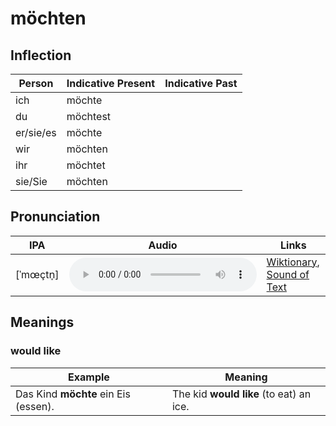 # möchten

## Inflection

| Person    | Indicative Present | Indicative Past |
| --------- | ------------------ | --------------- |
| ich       | möchte             |                 |
| du        | möchtest           |                 |
| er/sie/es | möchte             |                 |
| wir       | möchten            |                 |
| ihr       | möchtet            |                 |
| sie/Sie   | möchten            |                 |

## Pronunciation

| IPA       | Audio                                                                                                                                            | Links                                                                                                                                                                                                                              |
| --------- | ------------------------------------------------------------------------------------------------------------------------------------------------ | ---------------------------------------------------------------------------------------------------------------------------------------------------------------------------------------------------------------------------------- |
| [ˈmœçtn̩] | <audio controls><source src="https://upload.wikimedia.org/wikipedia/commons/1/12/LL-Q188_%28deu%29-Sebastian_Wallroth-m%C3%B6chten.wav"></audio> | [Wiktionary](https://upload.wikimedia.org/wikipedia/commons/1/12/LL-Q188_%28deu%29-Sebastian_Wallroth-m%C3%B6chten.wav), [Sound of Text](https://soundoftext.nyc3.digitaloceanspaces.com/fd1b3fa0-15b7-11e8-9416-5382295fa6ae.mp3) |

## Meanings

### would like

| Example                              | Meaning                                 |
| ------------------------------------ | --------------------------------------- |
| Das Kind **möchte** ein Eis (essen). | The kid **would like** (to eat) an ice. |
